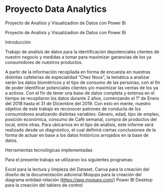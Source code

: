 # Proyecto Data Analytics
Proyecto de Analisis y Visualizadion de Datos con Power Bi

Proyecto de Analisis y Visualizadion de Datos con Power Bi

Introducción

Trabajo de analisis de datos para la identificación depotenciales clientes de nuestro negocio y medidas a tomar para maximizar ganancias de los ya consumidores de nuestros productos.

A partir de la información recopilada en forma de encuesta en nuestras distintas cafeterías de especialidad “Chez Nous”, la temática a analizar serán los datos biométricos y el tipo de consumo de las personas, con el fin de poder identificar potenciales clientes y/o maximizar las ventas de los ya a activos. Con el fin de tener una base de datos completa y extensa en el tiempo se recopilaron los datos durante 2 años, comenzando el 1° de Enero del 2018 hasta el 31 de Diciembre del 2019. Con esto en mente, nuestro objetivo de este trabajo es reconocer patrones de conducta de los consumidores analizando distintas variables: Género, edad, tipo de empleo, posición económica, consumo de Café semanal, compra de productos del local, entre otras. Para ubicarnos en el tipo de análisis, este informe será realizado desde un diagnóstico, el cual definirá ciertas conclusiones de la forma de actuar en base a los datos históricos arrojados en la base de datos.

Herramientas tecnológicas implementadas

Para el presente trabajo se utilizaron los siguientes programas:

Excel para la lectura y limpieza del Dataset.
Canva para la creación del diseño de la documentación adicional
Moqups para la creación del diagrama entidad-relación (https://app.moqups.com/)
Power BI Desktop para la creación del tablero de control
